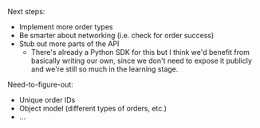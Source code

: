 
Next steps:
  - Implement more order types
  - Be smarter about networking (i.e. check for order success)
  - Stub out more parts of the API
    - There's already a Python SDK for this but I think we'd benefit from basically writing our own, since we don't need to expose it publicly and we're still so much in the learning stage.

Need-to-figure-out:
  - Unique order IDs
  - Object model (different types of orders, etc.)
  - ...

